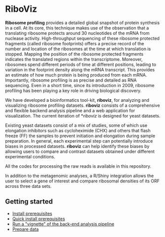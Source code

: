 # RiboViz

**Ribosome profiling** provides a detailed global snapshot of protein synthesis in a cell.  At its core, this technique makes use of the observation that a translating ribosome protects around 30 nucleotides of the mRNA from nuclease activity.  High-throughput sequencing of these ribosome protected fragments (called ribosome footprints) offers a precise record of the number and location of the ribosomes at the time at which translation is stopped. Mapping the position of the ribosome protected fragments indicates the translated regions within the transcriptome.  Moreover, ribosomes spend different periods of time at different positions, leading to variation in the footprint density along the mRNA transcript. This provides an estimate of how much protein is being produced from each mRNA. Importantly, ribosome profiling is as precise and detailed as RNA sequencing. Even in a short time, since its introduction in 2009, ribosome profiling has been playing a key role in driving biological discovery.

We have developed a bioinformatics tool-kit, **riboviz**, for analyzing and visualizing ribosome profiling datasets. **riboviz** consists of a comprehensive and flexible backend analysis pipeline and a web application for visualization. The current iteration of **riboviz* is designed for yeast datasets.

Existing yeast datasets consist of a mix of studies, some of which use elongation inhibitors such as cycloheximide (CHX) and others that flash freeze (FF) the samples to prevent initiation and elongation during sample preparation. In general, each experimental step can potentially introduce biases in processed datasets. **riboviz** can help identify these biases by allowing users to compare and contrast datasets obtained under different experimental conditions.

All the codes for processing the raw reads is available in this repository.

In addition to the metagenomic analyses, a R/Shiny integration allows the user to select a gene of interest and compare ribosomal densities of its ORF across three data sets.

## Getting started

* [Install prerequisites](./docs/install.md)
* [Quick install prerequisites](./docs/quick-install.md)
* [Run a "vignette" of the back-end analysis pipeline](./docs/run-vignette.md)
* [Prepare data](./docs/prepare-data.md)
